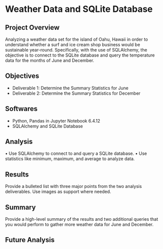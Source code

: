 # Weather Data and SQLite Database

## Project Overview
Analyzing a weather data set for the island of Oahu, Hawaii in order to understand whether a surf and ice cream shop business would be sustainable year-round. Specifically, with the use of SQLAlchemy, the objective is to connect to the SQLite database and query the temperature data for the months of June and December.

## Objectives
- Deliverable 1: Determine the Summary Statistics for June
- Deliverable 2: Determine the Summary Statistics for December

## Softwares
- Python, Pandas in Jupyter Notebook 6.4.12
- SQLAlchemy and SQLite Database

## Analysis


•	Use SQLAlchemy to connect to and query a SQLite database.
•	Use statistics like minimum, maximum, and average to analyze data.


## Results
Provide a bulleted list with three major points from the two analysis deliverables. Use images as support where needed.

## Summary
Provide a high-level summary of the results and two additional queries that you would perform to gather more weather data for June and December.

## Future Analysis
